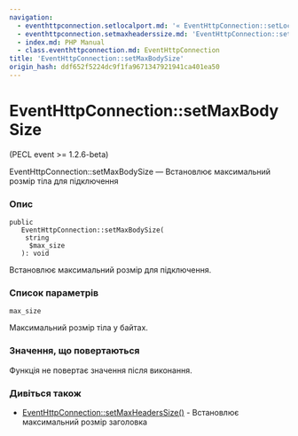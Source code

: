 ```yaml
---
navigation:
  - eventhttpconnection.setlocalport.md: '« EventHttpConnection::setLocalPort'
  - eventhttpconnection.setmaxheaderssize.md: 'EventHttpConnection::setMaxHeadersSize »'
  - index.md: PHP Manual
  - class.eventhttpconnection.md: EventHttpConnection
title: 'EventHttpConnection::setMaxBodySize'
origin_hash: ddf652f5224dc9f1fa9671347921941ca401ea50
---
```

# EventHttpConnection::setMaxBodySize

(PECL event >= 1.2.6-beta)

EventHttpConnection::setMaxBodySize — Встановлює максимальний розмір тіла для підключення

### Опис

```methodsynopsis
public
   EventHttpConnection::setMaxBodySize(
    string
     $max_size
   ): void
```

Встановлює максимальний розмір для підключення.

### Список параметрів

`max_size`

Максимальний розмір тіла у байтах.

### Значення, що повертаються

Функція не повертає значення після виконання.

### Дивіться також

-   [EventHttpConnection::setMaxHeadersSize()](eventhttpconnection.setmaxheaderssize.md) \- Встановлює максимальний розмір заголовка
